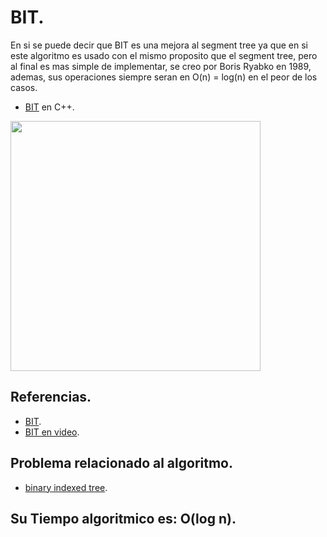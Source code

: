 # BIT.
En si se puede decir que BIT es una mejora al segment tree ya que en si este algoritmo es usado con el mismo proposito que el segment tree, pero al final es mas simple de implementar, se creo por Boris Ryabko en 1989, ademas, sus operaciones siempre seran en O(n) = log(n) en el peor de los casos.
* [BIT](https://github.com/Lutyvr02/Algoritmica/blob/main/Contenidos/BIT/BIT.cpp) en C++.
<img src="https://user-images.githubusercontent.com/101956531/193715669-07577e0a-dcbb-4ae3-a3df-b82fed612e5a.png" width="400">

## Referencias.
* [BIT](https://www.geeksforgeeks.org/binary-indexed-tree-or-fenwick-tree-2/).
* [BIT en video](https://www.youtube.com/watch?v=CWDQJGaN1gY).
## Problema relacionado al algoritmo.
* [binary indexed tree](https://dmoj.ca/problem/ds1).

## Su Tiempo algoritmico es: O(log n).

